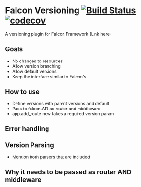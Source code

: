 # Falcon Versioning [![Build Status](https://travis-ci.org/FreakinFacu/falcon_versioning.svg?branch=master)](https://travis-ci.org/FreakinFacu/falcon_versioning) [![codecov](https://codecov.io/gh/FreakinFacu/falcon_versioning/branch/master/graph/badge.svg)](https://codecov.io/gh/FreakinFacu/falcon_versioning)


A versioning plugin for Falcon Framework (Link here)

## Goals
* No changes to resources
* Allow version branching
* Allow default versions
* Keep the interface similar to Falcon's

## How to use
* Define versions with parent versions and default
* Pass to falcon.API as router and middleware
* app.add_route now takes a required version param

## Error handling

## Version Parsing
* Mention both parsers that are included

## Why it needs to be passed as router AND middleware

